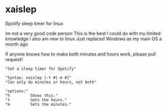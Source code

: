 # xaislep
Spotify sleep timer for linux


Im not a very good code person
This is the best I could do with my limited knowledge
I also am new to linux
Just replaced Windows as my main OS a month ago

If anyone knows how to make both minutes and hours work, please pull request!

    "Set a sleep timer for Spotify"
    
    "Syntax: xaislep [-t #|-m #]"
    "Can only do minutes or hours, not both"
    
    "options:"
    "h         Shows this."
    "t         Sets the hours."
    "m         Sets the minutes."
    

